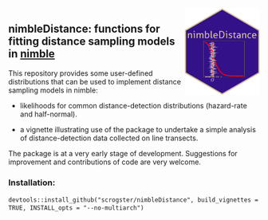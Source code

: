 <img src="inst/nimbleDistance.png"  align="right"  width="150">

## nimbleDistance: functions for fitting distance sampling models in [nimble](https://https://r-nimble.org/)

This repository provides some user-defined distributions that can be used to implement distance sampling models in nimble:

* likelihoods for common distance-detection distributions (hazard-rate and half-normal).

* a vignette illustrating use of the package to undertake a simple analysis of distance-detection data collected on line transects.

The package is at a very early stage of development. Suggestions for improvement and contributions of code are very welcome.

### Installation:

```
devtools::install_github("scrogster/nimbleDistance", build_vignettes = TRUE, INSTALL_opts = "--no-multiarch")
```
